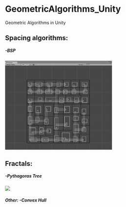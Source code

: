 # GeometricAlgorithms_Unity
Geometric Algorithms in Unity

<h2>Spacing algorithms:</h2>
<h5>-BSP<h5>
<p align="left">
    <img src="/BSP.PNG?raw=true" width="350"/>
</p>
<h2>Fractals:</h2>   
<h5>-Pythagoras Tree</h5>
<p align="left">
    <img src="/PythagorousTree.PNG?raw=true" width="350"/>
</p>
<h5>Other:    
-Convex Hull</h5>

